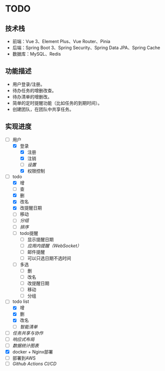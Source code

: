 # TODO

## 技术栈

- 前端：Vue 3、Element Plus、Vue Router、Pinia
- 后端：Spring Boot 3、Spring Security、Spring Data JPA、Spring Cache 
- 数据库：MySQL、Redis

## 功能描述

- 用户登录/注册。
- 待办任务的增删改查。
- 待办清单的增删改。
- 简单的定时提醒功能（比如任务的到期时间）。
- 创建团队，在团队中共享任务。

## 实现进度

- [ ] 用户
  - [x] 登录
    - [x] 注册
    - [x] 注销
    - [ ] _设置_
    - [x] 权限控制
- [ ] todo
    - [x] 增
    - [ ] 查
    - [x] 删
    - [x] 改名
    - [x] 改提醒日期
    - [ ] 移动
    - [ ] _分组_
    - [ ] _排序_
    - [ ] todo提醒
      - [ ] 显示提醒日期
      - [ ] _应用内提醒（WebSocket）_
      - [ ] 邮件提醒
      - [ ] 可以只选日期不选时间
    - [ ] 多选
      - [ ] 删
      - [ ] 改名
      - [ ] 改提醒日期
      - [ ] 移动
      - [ ] 分组
- [ ] todo list
    - [x] 增
    - [x] 删
    - [x] 改名
    - [ ] _智能清单_
- [ ] _任务共享与协作_
- [ ] _响应式布局_
- [ ] _数据统计图表_
- [x] docker + Nginx部署
- [ ] 部署到AWS
- [ ] _Github Actions CI/CD_